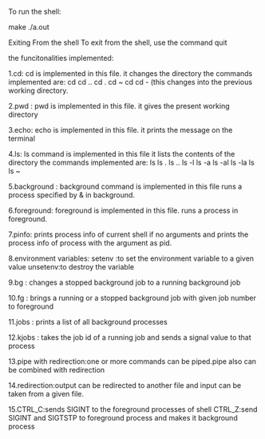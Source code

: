 To run the shell:

make
./a.out

Exiting From the shell
To exit from the shell, use the command quit

the funcitonalities implemented:

1.cd:
cd is implemented in this file.
it changes the directory
    the commands implemented are:
    cd
    cd ..
    cd .
    cd ~
    cd <directory>
    cd - (this changes into the previous working directory.


2.pwd : pwd is implemented in this file.
         it gives the present working directory
	 
3.echo: echo is implemented in this file.
          it prints the message on the terminal
	  
4.ls: ls command is implemented in this file
        it lists the contents of the directory
        the commands implemented are:
        ls
        ls .
        ls ..
        ls -l
        ls -a
        ls -al
        ls -la
        ls <directory>
        ls ~
	

5.background : background command is implemented in this file
                runs a process specified by & in background.
		

6.foreground: foreground is implemented in this file.
                runs a process in foreground.
		

7.pinfo: prints process info of current shell if no arguments and prints  the process info of process with the argument as pid.

8.environment variables:
	setenv :to set the environment variable to a given value
	unsetenv:to destroy the variable

9.bg : changes a stopped background job to a running background job

10.fg : brings a running or a stopped background job with given job number to foreground

11.jobs : prints a list of all background processes

12.kjobs : takes the job id of a running job and sends a signal value to that process

13.pipe with redirection:one or more commands can be piped.pipe also can be combined with redirection

14.redirection:output can be redirected to another file and input can be taken from a given file.

15.CTRL_C:sends SIGINT to the foreground processes of shell
   CTRL_Z:send SIGINT and SIGTSTP to foreground process and makes it background process
  
